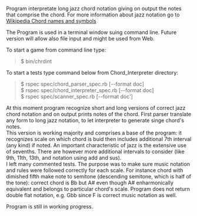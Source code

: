 Program interpretate long jazz chord notation giving on output the notes that comprise the chord.
For more information about jazz notation go to <a href = 'http://en.wikipedia.org/wiki/Chord_names_and_symbols_(popular_music)#Rules_to_decode_chord_names_and_symbols'> Wikipedia Chord names and symbols </a>

The Program is used in a terminal window suing command line. Future version will allow also file input and might be used from Web.

To start a game from command line type:
>$ bin/chrdint

To start a tests type command below from Chord_Interpreter directory:
>   $ rspec spec/chord_parser_spec.rb [--format doc]  
    $ rspec spec/chord_interpreter_spec.rb [--format doc]  
    $ rspec spec/scanner_spec.rb [--format doc']

At this moment program recognize short and long versions of correct jazz chord notation and on output prints notes of the chord. First parser translate any form to long jazz notation, to let interpreter to generate singe chord's notes.  
This version is working majority and comprises a base of the program: it recognizes scale on which chord is buid then includes additional 7th interval (any kind) if noted. An important characteristic of jazz is the extensive use of sevenths. There are however more additional intervals to consider (like 9th, 11th, 13th, and notation using add and sus).  
I left many commented tests. The purpose was to make sure music notation and rules were followed correctly for each scale. For instance chord with dimished fifth make note to semitone (descending semitone, which is half of the tone): correct chord is Bb but A# even though A# enharmonically equivalent and belongs to particular chord's scale. Program does not return double flat notation, e.g. Gbb since F is correct music notation as well.

Program is still in working progress.